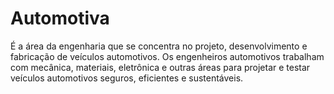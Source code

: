 # Automotiva
É a área da engenharia que se concentra no projeto, desenvolvimento e fabricação de veículos automotivos. Os engenheiros automotivos trabalham com mecânica, materiais, eletrônica e outras áreas para projetar e testar veículos automotivos seguros, eficientes e sustentáveis.
